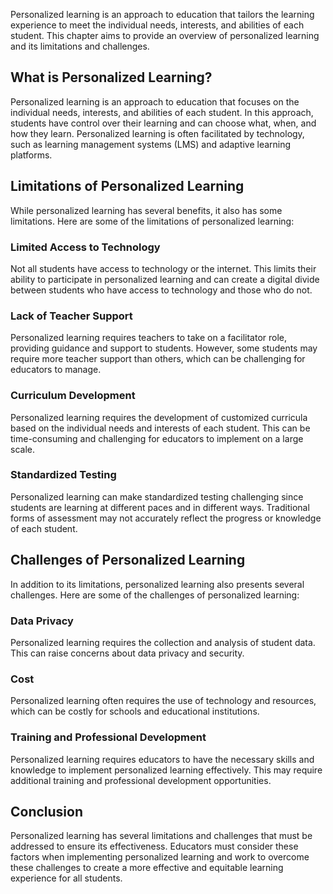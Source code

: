 



Personalized learning is an approach to education that tailors the learning experience to meet the individual needs, interests, and abilities of each student. This chapter aims to provide an overview of personalized learning and its limitations and challenges.

What is Personalized Learning?
------------------------------

Personalized learning is an approach to education that focuses on the individual needs, interests, and abilities of each student. In this approach, students have control over their learning and can choose what, when, and how they learn. Personalized learning is often facilitated by technology, such as learning management systems (LMS) and adaptive learning platforms.

Limitations of Personalized Learning
------------------------------------

While personalized learning has several benefits, it also has some limitations. Here are some of the limitations of personalized learning:

### Limited Access to Technology

Not all students have access to technology or the internet. This limits their ability to participate in personalized learning and can create a digital divide between students who have access to technology and those who do not.

### Lack of Teacher Support

Personalized learning requires teachers to take on a facilitator role, providing guidance and support to students. However, some students may require more teacher support than others, which can be challenging for educators to manage.

### Curriculum Development

Personalized learning requires the development of customized curricula based on the individual needs and interests of each student. This can be time-consuming and challenging for educators to implement on a large scale.

### Standardized Testing

Personalized learning can make standardized testing challenging since students are learning at different paces and in different ways. Traditional forms of assessment may not accurately reflect the progress or knowledge of each student.

Challenges of Personalized Learning
-----------------------------------

In addition to its limitations, personalized learning also presents several challenges. Here are some of the challenges of personalized learning:

### Data Privacy

Personalized learning requires the collection and analysis of student data. This can raise concerns about data privacy and security.

### Cost

Personalized learning often requires the use of technology and resources, which can be costly for schools and educational institutions.

### Training and Professional Development

Personalized learning requires educators to have the necessary skills and knowledge to implement personalized learning effectively. This may require additional training and professional development opportunities.

Conclusion
----------

Personalized learning has several limitations and challenges that must be addressed to ensure its effectiveness. Educators must consider these factors when implementing personalized learning and work to overcome these challenges to create a more effective and equitable learning experience for all students.
